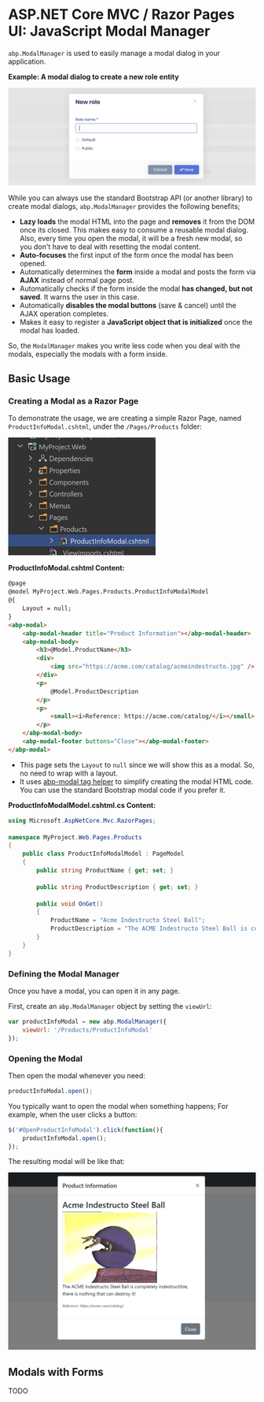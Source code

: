 # ASP.NET Core MVC / Razor Pages UI: JavaScript Modal Manager

`abp.ModalManager` is used to easily manage a modal dialog in your application.

**Example: A modal dialog to create a new role entity**

![modal-manager-example-modal](../../../images/modal-manager-example-modal.png)

While you can always use the standard Bootstrap API (or another library) to create modal dialogs, `abp.ModalManager` provides the following benefits;

* **Lazy loads** the modal HTML into the page and **removes** it from the DOM once its closed. This makes easy to consume a reusable modal dialog. Also, every time you open the modal, it will be a fresh new modal, so you don't have to deal with resetting the modal content.
* **Auto-focuses** the first input of the form once the modal has been opened.
* Automatically determines the **form** inside a modal and posts the form via **AJAX** instead of normal page post.
* Automatically checks if the form inside the modal **has changed, but not saved**. It warns the user in this case.
* Automatically **disables the modal buttons** (save & cancel) until the AJAX operation completes.
* Makes it easy to register a **JavaScript object that is initialized** once the modal has loaded.

So, the `ModalManager` makes you write less code when you deal with the modals, especially the modals with a form inside.

## Basic Usage

### Creating a Modal as a Razor Page

To demonstrate the usage, we are creating a simple Razor Page, named `ProductInfoModal.cshtml`, under the `/Pages/Products` folder:

![modal-page-on-rider](../../../images/modal-page-on-rider.png)

**ProductInfoModal.cshtml Content:**

````html
@page
@model MyProject.Web.Pages.Products.ProductInfoModalModel
@{
    Layout = null;
}
<abp-modal>
    <abp-modal-header title="Product Information"></abp-modal-header>
    <abp-modal-body>
        <h3>@Model.ProductName</h3>
        <div>
            <img src="https://acme.com/catalog/acmeindestructo.jpg" />
        </div>
        <p>
            @Model.ProductDescription
        </p>
        <p>
            <small><i>Reference: https://acme.com/catalog/</i></small>
        </p>
    </abp-modal-body>
    <abp-modal-footer buttons="Close"></abp-modal-footer>
</abp-modal>

````

* This page sets the `Layout` to `null` since we will show this as a modal. So, no need to wrap with a layout.
* It uses [abp-modal tag helper](../Tag-Helpers/Modals.md) to simplify creating the modal HTML code. You can use the standard  Bootstrap modal code if you prefer it.

**ProductInfoModalModel.cshtml.cs Content:**

```csharp
using Microsoft.AspNetCore.Mvc.RazorPages;

namespace MyProject.Web.Pages.Products
{
    public class ProductInfoModalModel : PageModel
    {
        public string ProductName { get; set; }

        public string ProductDescription { get; set; }

        public void OnGet()
        {
            ProductName = "Acme Indestructo Steel Ball";
            ProductDescription = "The ACME Indestructo Steel Ball is completely indestructible, there is nothing that can destroy it!";
        }
    }
}
```

### Defining the Modal Manager

Once you have a modal, you can open it in any page.

First, create an `abp.ModalManager` object by setting the `viewUrl`:

````js
var productInfoModal = new abp.ModalManager({
    viewUrl: '/Products/ProductInfoModal'
});
````

### Opening the Modal

Then open the modal whenever you need:

````js
productInfoModal.open();
````

You typically want to open the modal when something happens; For example, when the user clicks a button:

````js
$('#OpenProductInfoModal').click(function(){
    productInfoModal.open();
});
````

The resulting modal will be like that:

![modal-example-product-info](../../../images/modal-example-product-info.png)

## Modals with Forms

TODO